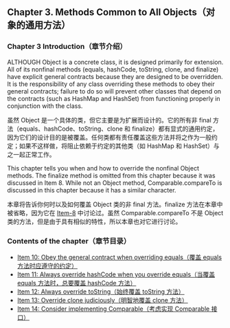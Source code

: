 ## Chapter 3. Methods Common to All Objects（对象的通用方法）

### Chapter 3 Introduction（章节介绍）

ALTHOUGH Object is a concrete class, it is designed primarily for extension. All of its nonfinal methods (equals, hashCode, toString, clone, and finalize) have explicit general contracts because they are designed to be overridden. It is the responsibility of any class overriding these methods to obey their general contracts; failure to do so will prevent other classes that depend on the contracts (such as HashMap and HashSet) from functioning properly in conjunction with the class.

虽然 Object 是一个具体的类，但它主要是为扩展而设计的。它的所有非 final 方法（equals、hashCode、toString、clone 和 finalize）都有显式的通用约定，因为它们的设计目的是被覆盖。任何类都有责任覆盖这些方法并将之作为一般约定；如果不这样做，将阻止依赖于约定的其他类（如 HashMap 和 HashSet）与之一起正常工作。

This chapter tells you when and how to override the nonfinal Object methods. The finalize method is omitted from this chapter because it was discussed in Item 8. While not an Object method, Comparable.compareTo is discussed in this chapter because it has a similar character.

本章将告诉你何时以及如何覆盖 Object 类的非 final 方法。finalize 方法在本章中被省略，因为它在 [Item-8](../Chapter-2/Chapter-2-Item-8-Avoid-finalizers-and-cleaners.md) 中讨论过。虽然 Comparable.compareTo 不是 Object 类的方法，但是由于具有相似的特性，所以本章也对它进行讨论。

### Contents of the chapter（章节目录）
- [Item 10: Obey the general contract when overriding equals（覆盖 equals 方法时应遵守的约定）](../Chapter-3/Chapter-3-Item-10-Obey-the-general-contract-when-overriding-equals.md)
- [Item 11: Always override hashCode when you override equals（当覆盖 equals 方法时，总要覆盖 hashCode 方法）](../Chapter-3/Chapter-3-Item-11-Always-override-hashCode-when-you-override-equals.md)
- [Item 12: Always override toString（始终覆盖 toString 方法）](../Chapter-3/Chapter-3-Item-12-Always-override-toString.md)
- [Item 13: Override clone judiciously（明智地覆盖 clone 方法）](../Chapter-3/Chapter-3-Item-13-Override-clone-judiciously.md)
- [Item 14: Consider implementing Comparable（考虑实现 Comparable 接口）](../Chapter-3/Chapter-3-Item-14-Consider-implementing-Comparable.md)
